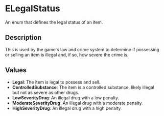 # ELegalStatus

An enum that defines the legal status of an item.

## Description

This is used by the game's law and crime system to determine if possessing or selling an item is illegal and, if so, how severe the crime is.

## Values

-   **Legal**: The item is legal to possess and sell.
-   **ControlledSubstance**: The item is a controlled substance, likely illegal but not as severe as other drugs.
-   **LowSeverityDrug**: An illegal drug with a low penalty.
-   **ModerateSeverityDrug**: An illegal drug with a moderate penalty.
-   **HighSeverityDrug**: An illegal drug with a high penalty.
